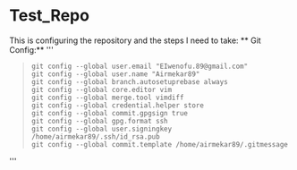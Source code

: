 # Test_Repo
This is configuring the repository and the steps I need to take:
   ** Git Config:**
'''
   >     git config --global user.email "EIwenofu.89@gmail.com"
   >     git config --global user.name "Airmekar89"
   >     git config --global branch.autosetuprebase always
   >     git config --global core.editor vim
   >     git config --global merge.tool vimdiff
   >     git config --global credential.helper store
   >     git config --global commit.gpgsign true
   >     git config --global gpg.format ssh
   >     git config --global user.signingkey /home/airmekar89/.ssh/id_rsa.pub
   >     git config --global commit.template /home/airmekar89/.gitmessage
'''
       

